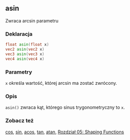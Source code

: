 ## asin
Zwraca arcsin parametru

### Deklaracja
```glsl
float asin(float x)
vec2 asin(vec2 x)
vec3 asin(vec3 x)
vec4 asin(vec4 x)
```

### Parametry
```x``` określa wartość, której arcsin ma zostać zwrócony.

### Opis
```asin()``` zwraca kąt, którego sinus trygonometryczny to ```x```.

<div class="simpleFunction" data="y = asin(x); "></div>

### Zobacz też
[cos](/glossary/?lan=pl&search=cos), [sin](/glossary/?lan=pl&search=sin), [acos](/glossary/?lan=pl&search=acos), [tan](/glossary/?lan=pl&search=tan), [atan](/glossary/?lan=pl&search=atan), [Rozdział 05: Shaping Functions](/05/?lan=pl)